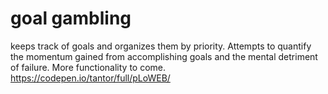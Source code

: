 # goal gambling

keeps track of goals and organizes them by priority. Attempts to quantify the momentum gained from accomplishing goals and the mental detriment of failure. More functionality to come.
https://codepen.io/tantor/full/pLoWEB/
